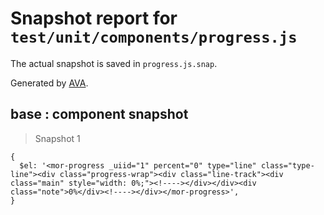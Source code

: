 # Snapshot report for `test/unit/components/progress.js`

The actual snapshot is saved in `progress.js.snap`.

Generated by [AVA](https://ava.li).

## base : component snapshot

> Snapshot 1

    {
      $el: '<mor-progress _uiid="1" percent="0" type="line" class="type-line"><div class="progress-wrap"><div class="line-track"><div class="main" style="width: 0%;"><!----></div></div><div class="note">0%</div><!----></div></mor-progress>',
    }
